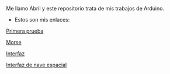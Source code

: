 Me llamo Abril y este repositorio trata de mis trabajos de Arduino.

- Estos son mis enlaces:

[Primera prueba](https://github.com/jjksimp/arduino/blob/main/primera%20prueba.md)

[Morse](https://github.com/jjksimp/arduino/blob/main/morse_3_abril_vitas.ino)

[Interfaz](https://github.com/jjksimp/arduino/blob/main/interfaz.md)

[Interfaz de nave espacial](https://github.com/jjksimp/arduino/blob/main/interfaz_de_nave_espacial1.ino)
